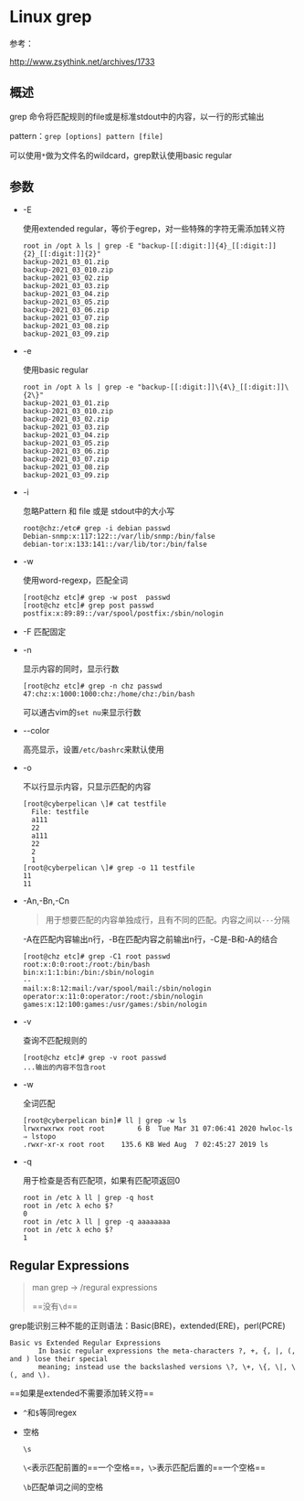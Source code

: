 # Linux grep

参考：

http://www.zsythink.net/archives/1733

## 概述

grep 命令将匹配规则的file或是标准stdout中的内容，以一行的形式输出

pattern：`grep [options] pattern [file]`

可以使用`*`做为文件名的wildcard，grep默认使用basic regular

## 参数

- -E

  使用extended regular，等价于egrep，对一些特殊的字符无需添加转义符

  ```
  root in /opt λ ls | grep -E "backup-[[:digit:]]{4}_[[:digit:]]{2}_[[:digit:]]{2}"
  backup-2021_03_01.zip
  backup-2021_03_010.zip
  backup-2021_03_02.zip
  backup-2021_03_03.zip
  backup-2021_03_04.zip
  backup-2021_03_05.zip
  backup-2021_03_06.zip
  backup-2021_03_07.zip
  backup-2021_03_08.zip
  backup-2021_03_09.zip
  ```

- -e

  使用basic regular

  ```
  root in /opt λ ls | grep -e "backup-[[:digit:]]\{4\}_[[:digit:]]\{2\}"
  backup-2021_03_01.zip
  backup-2021_03_010.zip
  backup-2021_03_02.zip
  backup-2021_03_03.zip
  backup-2021_03_04.zip
  backup-2021_03_05.zip
  backup-2021_03_06.zip
  backup-2021_03_07.zip
  backup-2021_03_08.zip
  backup-2021_03_09.zip
  ```

- -i

  忽略Pattern 和 file 或是 stdout中的大小写

  ```
  root@chz:/etc# grep -i debian passwd
  Debian-snmp:x:117:122::/var/lib/snmp:/bin/false
  debian-tor:x:133:141::/var/lib/tor:/bin/false
  ```

- -w

  使用word-regexp，匹配全词

  ```
  [root@chz etc]# grep -w post  passwd
  [root@chz etc]# grep post passwd
  postfix:x:89:89::/var/spool/postfix:/sbin/nologin
  ```

- -F 匹配固定

- -n

  显示内容的同时，显示行数

  ```
  [root@chz etc]# grep -n chz passwd
  47:chz:x:1000:1000:chz:/home/chz:/bin/bash
  ```

  可以通古vim的`set nu`来显示行数

- --color

  高亮显示，设置`/etc/bashrc`来默认使用

- -o

  不以行显示内容，只显示匹配的内容

  ```
  [root@cyberpelican \]# cat testfile 
    File: testfile
    a111
    22
    a111
    22
    2
    1
  [root@cyberpelican \]# grep -o 11 testfile 
  11
  11
  ```

- -An,-Bn,-Cn

  > 用于想要匹配的内容单独成行，且有不同的匹配。内容之间以`---`分隔

  -A在匹配内容输出n行，-B在匹配内容之前输出n行，-C是-B和-A的结合

  ```
  [root@chz etc]# grep -C1 root passwd
  root:x:0:0:root:/root:/bin/bash
  bin:x:1:1:bin:/bin:/sbin/nologin
  --
  mail:x:8:12:mail:/var/spool/mail:/sbin/nologin
  operator:x:11:0:operator:/root:/sbin/nologin
  games:x:12:100:games:/usr/games:/sbin/nologin
  ```

- -v

  查询不匹配规则的

  ```
  [root@chz etc]# grep -v root passwd
  ...输出的内容不包含root
  ```

- -w

  全词匹配

  ```
  [root@cyberpelican bin]# ll | grep -w ls
  lrwxrwxrwx root root        6 B  Tue Mar 31 07:06:41 2020 hwloc-ls ⇒ lstopo
  .rwxr-xr-x root root    135.6 KB Wed Aug  7 02:45:27 2019 ls
  ```
  
- -q

  用于检查是否有匹配项，如果有匹配项返回0

  ```
  root in /etc λ ll | grep -q host 
  root in /etc λ echo $?
  0
  root in /etc λ ll | grep -q aaaaaaaa
  root in /etc λ echo $?
  1
  ```

## Regular Expressions

> man grep -> /regural expressions
>
> ==没有`\d`==

grep能识别三种不能的正则语法：Basic(BRE)，extended(ERE)，perl(PCRE)

```
Basic vs Extended Regular Expressions
       In basic regular expressions the meta-characters ?, +, {, |, (, and ) lose their special
       meaning; instead use the backslashed versions \?, \+, \{, \|, \(, and \).
```

==如果是extended不需要添加转义符==

- `^`和`$`等同regex

- 空格

  `\s`

  `\<`表示匹配前置的==一个空格==，`\>`表示匹配后置的==一个空格==
  
  `\b`匹配单词之间的空格

